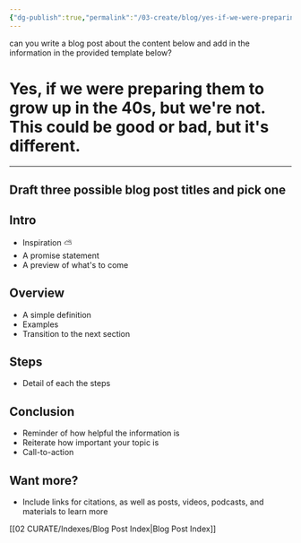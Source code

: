 ```yaml
---
{"dg-publish":true,"permalink":"/03-create/blog/yes-if-we-were-preparing-them-to-grow-up-in-the-40s-but-we-re-not-this-could-be-good-or-bad-but-it-s-different/"}
---
```



can you write a blog post about the content below and add in the information in the provided template below? 
# Yes, if we were preparing them to grow up in the 40s, but we're not. This could be good or bad, but it's different.

---
## Draft three possible blog post titles and pick one

## Intro
* Inspiration ⛅
* A promise statement
* A preview of what's to come

## Overview
* A simple definition
* Examples
* Transition to the next section

## Steps
* Detail of each the steps

## Conclusion
* Reminder of how helpful the information is
* Reiterate how important your topic is
* Call-to-action

## Want more?

- Include links for citations, as well as posts, videos, podcasts, and materials to learn more





[[02 CURATE/Indexes/Blog Post Index\|Blog Post Index]]